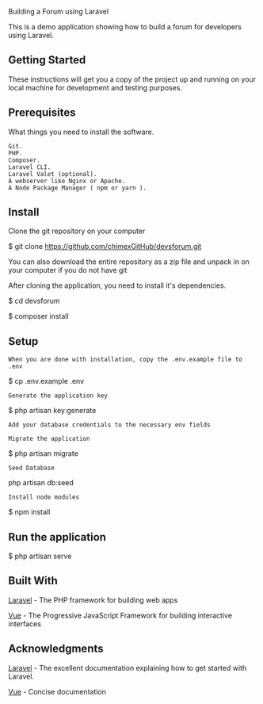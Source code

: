 Building a Forum using Laravel
<p>
This is a demo application showing how to build a forum for developers using Laravel.
</p>

## Getting Started

These instructions will get you a copy of the project up and running on your local machine for development and testing purposes.

## Prerequisites

What things you need to install the software.

    Git.
    PHP.
    Composer.
    Laravel CLI.
    Laravel Valet (optional).
    A webserver like Nginx or Apache.
    A Node Package Manager ( npm or yarn ).


## Install

Clone the git repository on your computer

$ git clone https://github.com/chimexGitHub/devsforum.git

You can also download the entire repository as a zip file and unpack in on your computer if you do not have git

After cloning the application, you need to install it's dependencies.

$ cd devsforum

$ composer install

## Setup

    When you are done with installation, copy the .env.example file to .env

$ cp .env.example .env

    Generate the application key

$ php artisan key:generate


    Add your database credentials to the necessary env fields

    Migrate the application

$ php artisan migrate

    Seed Database

php artisan db:seed

    Install node modules

$ npm install

## Run the application

$ php artisan serve

## Built With

[Laravel](https://laravel.com/) - The PHP framework for building web apps

[Vue](https://vuejs.org/) - The Progressive JavaScript Framework for building interactive interfaces

## Acknowledgments

[Laravel](https://laravel.com/docs/) - The excellent documentation explaining how to get started with Laravel.

[Vue](https://vuejs.org/) - Concise documentation
